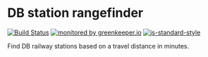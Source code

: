 # DB station rangefinder

[![Build Status](https://travis-ci.org/coderbyheart/db-station-rangefinder.svg)](https://travis-ci.org/coderbyheart/db-station-rangefinder)
[![monitored by greenkeeper.io](https://img.shields.io/badge/greenkeeper.io-monitored-brightgreen.svg)](http://greenkeeper.io/) 
[![js-standard-style](https://img.shields.io/badge/code%20style-standard-brightgreen.svg)](http://standardjs.com/)

Find DB railway stations based on a travel distance in minutes.
